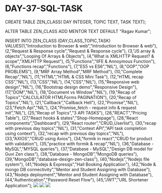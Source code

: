 # DAY-37-SQL-TASK

CREATE TABLE ZEN_CLASS( DAY INTEGER, TOPIC TEXT, TASK TEXT);

ALTER TABLE ZEN_CLASS ADD MENTOR TEXT DEFAULT "Ragav Kumar";

INSERT INTO ZEN_CLASS (DAY,CLASS_TOPIC,TASK) VALUES(1,"Introduction to Browser & web","Introduction to Browser & web"), (2,"Request & Response cycle","Request & Response cycle"), (3,"JS array & objects","Looping Of Arrays & Objects"), (4,"What is XMLHTTP Request? & scope","XMLHTTP Request"), (5,"Functions","IIFE & Annoymous Function"), (6,"Functions recap","Functions"), (7,"ES5 vs ES6","NIL"), (8,"OOP","OOP PROBLEMS"), (9,"MRF Array Method","MRF Method"), (10,"Complete Recap","NIL"), (11,"HTML","HTML & CSS Mini Task"), (12,"HTML recap CSS","NIL"), (13,"CSS","NIL"), (14,"CSS","NIL"), (15,"Responsive web design","NIL"), (16,"Bootstrap design demo","Responsive Design"), (17,"DOM","NIL"), (18,"Document vs Window","NIL"), (19,"Recap of Topics","CALCULATOR HTMLForms PAGINATION"), (20,"Recap of Topics","NIL"), (21,"Callback","Callback Hell"), (22,"Promise","NIL"), (23,"Fetch Api","NIL"), (24,"Promise_fetch - request info & request init","NIL"), (25,"Recap of Topics","3 API TASKS"), (26,"REACT","Pricing Table"), (27,"React hooks & states","Shop-Homepage"), (28,"React components","Dashboard"), (29,"React router","CRUD_Userlist"), (30,"recap with previous day topics","NIL"), (31,"Context API","API task completion using context"), (32,"recap with previous day topics","NIL"), (33,"AXIOS","CRUD using Axios"), (34,"formik in react","CRUD for product with validation"), (35,"practice with formik & recap","NIL"), (36,"Database - MySQL","MYSQL queries"), (37,"Database - MySQL","Design DB model for Guvi Zen class"), (38,"Database - MongoDB","MongoDB queries"), (39,"MongoDB","database-design-zen-class"), (40,"Nodejs","Nodejs file system"), (41,"Nodejs & Expressjs","Hall Booking Application"), (42,"Node & mongo DB connectivity","Mentor and Student Assigning with Database"), (43,"Nodejs deployment","Mentor and Student Assigning with Database"), (44,"Authentication","Password Reset Flow"), (45,"JWT","URL Shortener Application");
<img src="https://i.imgur.com/gVQhMu3.png">
<img src="https://i.imgur.com/N2amqHY.png">
<img src="https://i.imgur.com/gm8vvBv.png">

